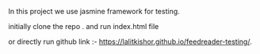 In this project we use jasmine framework for testing.

initially clone the repo .
and run index.html file

or
directly run
github link :-  https://lalitkishor.github.io/feedreader-testing/.

